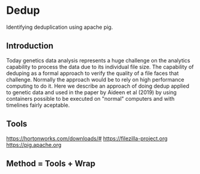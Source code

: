 # Dedup
Identifying deduplication using apache pig.
## Introduction
Today genetics data analysis represents a huge challenge on the analytics capability to process the data due to its individual file size. The capability of deduping as a formal approach to verify the quality of a file faces that challenge. Normally the approach would be to rely on high performance computing to do it. Here we describe an approach of doing dedup applied to genetic data and used in the paper by Aideen et al (2019) by using containers possible to be executed on "normal" computers and with timelines fairly aceptable.
## Tools
https://hortonworks.com/downloads/#
https://filezilla-project.org
https://pig.apache.org
## Method = Tools + Wrap

